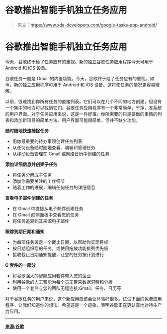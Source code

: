 # 谷歌推出智能手机独立任务应用

> 原文：<https://www.xda-developers.com/google-tasks-app-android/>

# 谷歌推出智能手机独立任务应用

今天，谷歌终于给了任务应有的重视。新的独立谷歌任务应用程序今天可用于 Android 和 iOS 设备。

谷歌任务一直是 Gmail 的内置功能。今天，谷歌终于给了任务应有的重视。如今，新的独立应用程序可用于 Android 和 iOS 设备。这将使任务的情况更容易理解。

以前，很难找到你所有任务的直接列表。它们可以在几个不同的地方创建，但没有一个集中的地方可以找到它们。谷歌任务应用程序有一个非常简单，干净，准系统的用户界面。对于任务应用来说，这是一件好事。你所需要的只是要做的事情的列表和添加新项目的简单方法。用户界面可能很简单，但并不缺少功能。

**随时随地快速捕捉任务**

*   用你最重要的待办事项创建任务列表
*   从任何设备随时随地查看、编辑和管理任务
*   从移动设备管理在 Gmail 或网络日历中创建的任务

**添加详细信息并创建子任务**

*   将任务分解成子任务
*   添加你需要关注的工作细节
*   随着工作的进展，编辑任何任务的详细信息

**查看电子邮件创建的任务**

*   在 Gmail 中直接从电子邮件创建任务
*   在 Gmail 的侧面板中查看您的任务
*   将任务追溯到其来源电子邮件

**跟踪到期日期和通知**

*   为每项任务设定一个截止日期，以帮助你实现目标
*   按日期组织您的任务，或使用拖放功能排列优先级
*   接收截止日期通知提醒，让您的任务按计划进行

**G 套件的一部分**

*   将谷歌强大的智能应用套件带入您的企业
*   利用谷歌的人工智能为每个员工带来数据洞察和分析
*   使用一个套件与您的团队无缝连接:Gmail、任务、日历等

对于谷歌任务的用户来说，这个新应用应该会让体验好很多。试试下面的免费应用程序，让我们知道你的想法。希望这是一个迹象，表明谷歌正在更认真地对待生产力应用。

* * *

[**来源:谷歌**](https://productforums.google.com/forum/#!msg/calendar/3zdqz9e2-kU/b6YvQxuEAwAJ)
